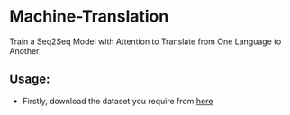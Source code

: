# Machine-Translation
Train a Seq2Seq Model with Attention to Translate from One Language to Another

## Usage:

- Firstly, download the dataset you require from [here](http://www.manythings.org/anki/)
